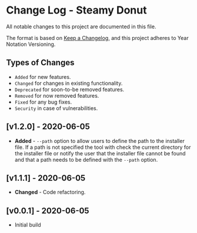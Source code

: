 # Change Log - Steamy Donut
All notable changes to this project are documented in this file.

The format is based on [Keep a Changelog](https://keepachangelog.com/en/1.0.0/),
and this project adheres to Year Notation Versioning.


## Types of Changes

- `Added` for new features.
- `Changed` for changes in existing functionality.
- `Deprecated` for soon-to-be removed features.
- `Removed` for now removed features.
- `Fixed` for any bug fixes.
- `Security` in case of vulnerabilities.


## [v1.2.0] - 2020-06-05

- **Added** - `--path` option to allow users to define the path to the installer file. If a path is not specified the tool with check the current directory for the installer file or notify the user that the installer file cannot be found and that a path needs to be defined with the `--path` option.


## [v1.1.1] - 2020-06-05

- **Changed** - Code refactoring.


## [v0.0.1] - 2020-06-05

- Initial build
